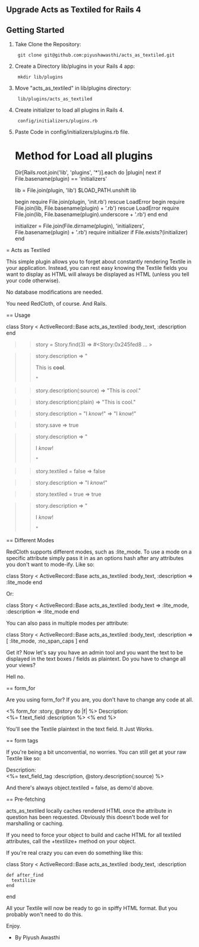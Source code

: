 ## Upgrade Acts as Textiled for Rails 4

## Getting Started

1. Take Clone the Repository:

        git clone git@github.com:piyushawasthi/acts_as_textiled.git

2. Create a Directory lib/plugins in your Rails 4 app:

        mkdir lib/plugins

3. Move "acts_as_textiled" in lib/plugins directory:

        lib/plugins/acts_as_textiled

4. Create initializer to load all plugins in Rails 4.
	
		config/initializers/plugins.rb

5. Paste Code in config/initializers/plugins.rb file.
	# Method for Load all plugins

	Dir[Rails.root.join('lib', 'plugins', '*')].each do |plugin|
	  next if File.basename(plugin) == 'initializers'

	  lib = File.join(plugin, 'lib')
	  $LOAD_PATH.unshift lib

	  begin
	    require File.join(plugin, 'init.rb')
	  rescue LoadError
	    begin
	      require File.join(lib, File.basename(plugin) + '.rb')
	    rescue LoadError
	      require File.join(lib, File.basename(plugin).underscore + '.rb')
	    end
	  end

	  initializer = File.join(File.dirname(plugin), 'initializers', File.basename(plugin) + '.rb')
	  require initializer if File.exists?(initializer)
	end

= Acts as Textiled

This simple plugin allows you to forget about constantly rendering Textile in 
your application.  Instead, you can rest easy knowing the Textile fields you 
want to display as HTML will always be displayed as HTML (unless you tell your
code otherwise).

No database modifications are needed.

You need RedCloth, of course.  And Rails.

== Usage

  class Story < ActiveRecord::Base
    acts_as_textiled :body_text, :description
  end

  >> story = Story.find(3)
  => #<Story:0x245fed8 ... >

  >> story.description
  => "<p>This is <strong>cool</strong>.</p>"

  >> story.description(:source)
  => "This is *cool*."

  >> story.description(:plain)
  => "This is cool."

  >> story.description = "I _know_!"
  => "I _know_!"

  >> story.save
  => true

  >> story.description
  => "<p>I <em>know</em>!</p>"

  >> story.textiled = false
  => false

  >> story.description
  => "I _know_!"

  >> story.textiled = true
  => true

  >> story.description
  => "<p>I <em>know</em>!</p>"

== Different Modes

RedCloth supports different modes, such as :lite_mode.  To use a mode on 
a specific attribute simply pass it in as an options hash after any
attributes you don't want to mode-ify.  Like so:

  class Story < ActiveRecord::Base
    acts_as_textiled :body_text, :description => :lite_mode
  end

Or:

  class Story < ActiveRecord::Base
    acts_as_textiled :body_text => :lite_mode, :description => :lite_mode
  end

You can also pass in multiple modes per attribute:

  class Story < ActiveRecord::Base
    acts_as_textiled :body_text, :description => [ :lite_mode, :no_span_caps ]
  end

Get it?  Now let's say you have an admin tool and you want the text to be displayed
in the text boxes / fields as plaintext.  Do you have to change all your views?  

Hell no.

== form_for

Are you using form_for?  If you are, you don't have to change any code at all.

  <% form_for :story, @story do |f| %>
    Description: <br/> <%= f.text_field :description %>
  <% end %>

You'll see the Textile plaintext in the text field.  It Just Works.

== form tags

If you're being a bit unconvential, no worries.  You can still get at your 
raw Textile like so:

  Description: <br/> <%= text_field_tag :description, @story.description(:source) %>

And there's always object.textiled = false, as demo'd above.

== Pre-fetching

acts_as_textiled locally caches rendered HTML once the attribute in question has 
been requested.  Obviously this doesn't bode well for marshalling or caching.

If you need to force your object to build and cache HTML for all textiled attributes,
call the +textilize+ method on your object.

If you're real crazy you can even do something like this:

  class Story < ActiveRecord::Base
    acts_as_textiled :body_text, :description

    def after_find
      textilize
    end
  end

All your Textile will now be ready to go in spiffy HTML format.  But you probably
won't need to do this.

Enjoy.

* By Piyush Awasthi
